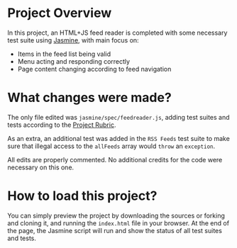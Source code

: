 # Project Overview

In this project, an HTML+JS feed reader is completed with some necessary test suite using [Jasmine](http://jasmine.github.io/), with main focus on:
* Items in the feed list being valid
* Menu acting and responding correctly
* Page content changing according to feed navigation


# What changes were made?

The only file edited was `jasmine/spec/feedreader.js`, adding test suites and tests according to the [Project Rubric](https://review.udacity.com/#!/rubrics/18/view).

As an extra, an additional test was added in the `RSS Feeds` test suite to make sure that illegal access to the `allFeeds` array would `throw` an `exception`.

All edits are properly commented. No additional credits for the code were necessary on this one.



# How to load this project?

You can simply preview the project by downloading the sources or forking and cloning it, and running the `index.html` file in your browser.
At the end of the page, the Jasmine script will run and show the status of all test suites and tests.